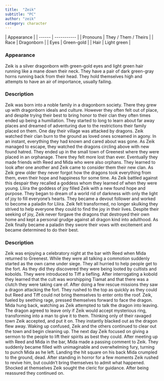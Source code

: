 ```yaml
---
title:  "Zeik"
subtitle: "PC"
author: "zeik"
category: character
---
```


| Appearance  |
| ------ | ----------- |
| Pronouns   | They / Them / Theirs |
| Race  | Dragonborn |
| Eyes   | Green-gold |
| Hair | Light green |

### Appearance
Zeik is a silver dragonborn with green-gold eyes and light green hair running like a mane down their neck. They have a pair of dark green-gray horns running back from their head. They hold themselves high and attempts to have an air of importance, usually failing.


### Description
Zeik was born into a noble family in a dragonborn society. There they grew up with dragonborn ideals and culture. However they often felt out of place, and despite trying their best to bring honor to their clan they often times ended up being a humiliation. They started to long to learn about far away places and dreamed of adventuring due to the restrictions their family placed on them. One day their village was attacked by dragons. Zeik watched their clan burn to the ground as loved ones screamed in agony. In an instant, everything they had known and cared about was gone. As Zeik managed to escape, they watched the dragons circling above with new found hatred. They ended up in the small town of Greenest where they were placed in an orphanage. There they felt more lost than ever. Eventually they made friends with Reed and Mida who were also orphans. They learned to look after one another and Zeik came to consider them their new clan. As Zeik grew older they never forgot how the dragons took everything from them, even their hope and happiness for some time. As Zeik battled against this despair they recalled a goddess whom they learned of when they were young. Lliira the goddess of joy filled Zeik with a new found hope and purpose. They began to dream of a world rid of darkness with only the light of joy to fill everyone’s hearts. They became a devout follower and worked to become a paladin for Lliira. Zeik felt transformed, no longer skulking they strived to help everyone they could to find the joy in their lives. Despite their seeking of joy, Zeik never forgave the dragons that destroyed their own home and kept a personal grudge against all dragon kind into adulthood. As Zeik finally became a paladin they swore their vows with excitement and became determined to do their best.


### Description
Zeik was enjoying a celebratory night at the bar with Reed when Mida returned to Greenest. While they were all talking a commotion suddenly started as the own came under siege. They all hurried to help people get to the fort. As they did they discovered they were being looted by cultists and kobolds. They were introduced to Tiff a tiefling. After interrogating a kobold they learned that the cult was worshipping Tiamat and that there was a clutch they were taking care of. After doing a few rescue missions they saw a dragon attacking the fort. They rushed to the top as quickly as they could but Reed and Tiff could not bring themselves to enter onto the roof. Zeik, fueled by seething rage, pressed themselves forward to face the dragon. Mida hung back, watching as Zeik attempted to talk the dragon into leaving. The dragon agreed to leave only if Zeik would accept  mysterious ring, transforming into a man to give it to them. Thinking only of their ravaged town Zeik accepted, and put it on. They instantly blacked out as the dragon flew away. Waking up confused, Zeik and the others continued to clear out the town and begin cleaning up. The next day Zeik focused on giving a sermon to the people to lift their spirits as best they could. After meeting up with Reed and Mida in the bar, Mida made a passing comment to Zeik. They suddenly became filled with unimaginable and overwhelming fury, turning to punch Mida as he left. Landing the hit square on his back Mida crumpled to the ground, dead. After standing in horror for a few moments Zeik rushed to revive him, but couldn’t bring themselves to admit what happened. Shocked at themselves Zeik sought the cleric for guidance. After being reassured they continued on.  
